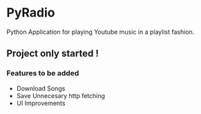 # PyRadio
Python Application for playing Youtube music in a playlist fashion.

## Project only started !

### Features to be added
* Download Songs
* Save Unnecesary http fetching
* UI Improvements